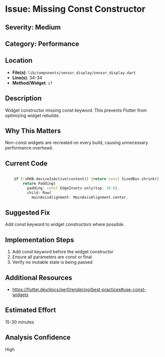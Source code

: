 # Issue: Missing Const Constructor

## Severity: Medium

## Category: Performance

## Location
- **File(s)**: `lib/components/sensor_display/sensor_display.dart`
- **Line(s)**: 34-34
- **Method/Widget**: `if`

## Description
Widget constructor missing const keyword. This prevents Flutter from optimizing widget rebuilds.

## Why This Matters
Non-const widgets are recreated on every build, causing unnecessary performance overhead.

## Current Code
```dart

    if (!sMdB.deviceIsActive(context)) {return const SizedBox.shrink();}
        return Padding(
          padding: const EdgeInsets.only(top: 10.0),
          child: Row(
            mainAxisAlignment: MainAxisAlignment.center,
```

## Suggested Fix
Add const keyword to widget constructors where possible.

## Implementation Steps
1. Add const keyword before the widget constructor
2. Ensure all parameters are const or final
3. Verify no mutable state is being passed

## Additional Resources
- https://flutter.dev/docs/perf/rendering/best-practices#use-const-widgets

## Estimated Effort
15-30 minutes

## Analysis Confidence
High
